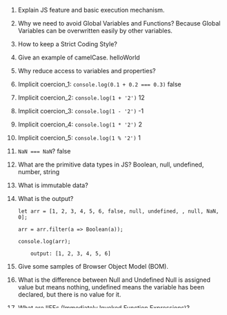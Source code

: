 
1. Explain JS feature and basic execution mechanism.

2. Why we need to avoid Global Variables and Functions?
	Because Global Variables can be overwritten easily by other variables.

3. How to keep a Strict Coding Style?

4. Give an example of camelCase.
	helloWorld

5. Why reduce access to variables and properties?

6. Implicit coercion_1: `console.log(0.1 + 0.2 === 0.3)`
	false

7. Implicit coercion_2: `console.log(1 + '2')`
	12

8. Implicit coercion_3: `console.log(1 - '2')`
	-1

9. Implicit coercion_4: `console.log(1 * '2')`
	2

10. Implicit coercion_5: `console.log(1 % '2')`
	1

11. `NaN === NaN`?
	false

12. What are the primitive data types in JS?
	Boolean, null, undefined, number, string

13. What is immutable data?

14. What is the output?


		let arr = [1, 2, 3, 4, 5, 6, false, null, undefined, , null, NaN, 0];

		arr = arr.filter(a => Boolean(a));

		console.log(arr);

			output: [1, 2, 3, 4, 5, 6]

15. Give some samples of Browser Object Model (BOM).

16. What is the difference between Null and Undefined
	Null is assigned value but means nothing, 
	undefined means the variable has been declared, but there is no value for it.

17. What are IIFEs (Immediately Invoked Function Expressions)?

18. What is the difference between anonymous and named functions?

19. Give a sample of ternary operator.

20. Tell me what's the difference between OOP vs FP in your own words.


 